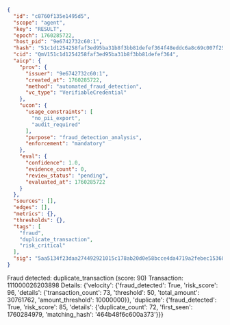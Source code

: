```json
{
  "id": "c8760f135e1495d5",
  "scope": "agent",
  "key": "RESULT",
  "epoch": 1760285722,
  "host_pid": "9e6742732c60:1",
  "hash": "51c1d1254258faf3ed95ba31b8f3bb81defef364f48eddc6a8c69c007f252320",
  "cid": "QmV151c1d1254258faf3ed95ba31b8f3bb81defef364",
  "aicp": {
    "prov": {
      "issuer": "9e6742732c60:1",
      "created_at": 1760285722,
      "method": "automated_fraud_detection",
      "vc_type": "VerifiableCredential"
    },
    "ucon": {
      "usage_constraints": [
        "no_pii_export",
        "audit_required"
      ],
      "purpose": "fraud_detection_analysis",
      "enforcement": "mandatory"
    },
    "eval": {
      "confidence": 1.0,
      "evidence_count": 0,
      "review_status": "pending",
      "evaluated_at": 1760285722
    }
  },
  "sources": [],
  "edges": [],
  "metrics": {},
  "thresholds": {},
  "tags": [
    "fraud",
    "duplicate_transaction",
    "risk_critical"
  ],
  "sig": "5aa5134f23daa274492921015c178ab20d0e58bcce4da4719a2febec15368112"
}
```

Fraud detected: duplicate_transaction (score: 90)
Transaction: 111000026203898
Details: {'velocity': {'fraud_detected': True, 'risk_score': 96, 'details': {'transaction_count': 73, 'threshold': 50, 'total_amount': 30761762, 'amount_threshold': 10000000}}, 'duplicate': {'fraud_detected': True, 'risk_score': 85, 'details': {'duplicate_count': 72, 'first_seen': 1760284979, 'matching_hash': '464b48f6c600a373'}}}